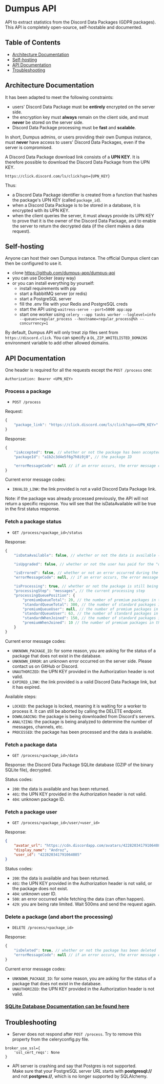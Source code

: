 # Dumpus API

API to extract statistics from the Discord Data Packages (GDPR packages). This API is completely open-source, self-hostable and documented.

## Table of Contents

* [Architecture Documentation](#architecture-documentation)
* [Self-hosting](#self-hosting)
* [API Documentation](#api-documentation)
* [Troubleshooting](#troubleshooting)

## Architecture Documentation

It has been adapted to meet the following constraints:
* users' Discord Data Package must be **entirely** encrypted on the server side.
* the encryption key must **always** remain on the client side, and must **never** be stored on the server side.
* Discord Data Package processing must be **fast** and **scalable**.

In short, Dumpus admins, or users providing their own Dumpus instance, must **never** have access to users' Discord Data Packages, even if the server is compromised.

A Discord Data Package download link consists of a **UPN KEY**. It is therefore possible to download the Discord Data Package from the UPN KEY.
```
https://click.discord.com/ls/click?upn={UPN_KEY}
```

Thus:
* a Discord Data Package identifier is created from a function that hashes the package's UPN KEY (called `package_id`).
* when a Discord Data Package is to be stored in a database, it is encrypted with its UPN KEY.
* when the client queries the server, it must always provide its UPN KEY to prove that it is the owner of the Discord Data Package, and to enable the server to return the decrypted data (if the client makes a data request).

## Self-hosting

Anyone can host their own Dumpus instance. The official Dumpus client can then be configured to use it.

* clone <https://github.com/dumpus-app/dumpus-api>
* you can use Docker (easy way)
* or you can install everything by yourself:
    - install requirements with pip
    - start a RabbitMQ server (or redis)
    - start a PostgreSQL server
    - fill the .env file with your Redis and PostgreSQL creds
    - start the API using `waitress-serve --port=5000 app:app`
    - start one worker using `celery --app tasks worker --loglevel=info --queues=regular_process --hostname=regular_process@%h --concurrency=1`

By default, Dumpus API will only treat zip files sent from `https://discord.click`. You can specify a `DL_ZIP_WHITELISTED_DOMAINS` environment variable to add other allowed domains.

## API Documentation

One header is required for all the requests except the `POST /process` one:
```
Authorization: Bearer <UPN_KEY>
```

### Process a package

* `POST /process`

Request:
```js
{
    "package_link": "https://click.discord.com/ls/click?upn=<UPN_KEY>"
}
```

Response:
```js
{
    "isAccepted": true, // whether or not the package has been accepted for processing (if false, the error message will be in errorMessageCode)
    "packageId": "a1b2c3d4e5f6g7h8i9j0", // the package ID

    "errorMessageCode": null // if an error occurs, the error message code will show up here
}
```

Current error message codes:
* `INVALID_LINK`: the link provided is not a valid Discord Data Package link.

Note: if the package was already processed previously, the API will not return a specific response. You will see that the isDataAvailable will be true in the first status response.

### Fetch a package status

* `GET /process/<package_id>/status`

Response:
```js
{
    "isDataAvailable": false, // whether or not the data is available (meaning the processing is ended)

    "isUpgraded": false, // whether or not the user has paid for the "queue skip" feature

    "isErrored": false, // whether or not an error occurred during the processing
    "errorMessageCode": null, // if an error occurs, the error message code will show up here

    "isProcessing": true, // whether or not the package is still being processed
    "processingStep": "messages", // the current processing step
    "processingQueuePosition": {
        "premiumQueueTotal": 20, // the number of premium packages in the queue
        "standardQueueTotal": 300, // the number of standard packages in the queue
        "premiumQueueUser": null, // the number of premium packages in the queue before the user's package
        "standardQueueUser": 63, // the number of standard packages in the queue before the user's package
        "standardWhenJoined": 150, // the number of standard packages in the queue when the user's package joined the queue
        "premiumWhenJoined": 10 // the number of premium packages in the queue when the user's package joined the queue
    }
}
```

Current error message codes:
* `UNKNOWN_PACKAGE_ID`: for some reason, you are asking for the status of a package that does not exist in the database.
* `UNKNOWN_ERROR`: an unknown error occurred on the server side. Please contact us on GitHub or Discord.
* `UNAUTHORIZED`: the UPN KEY provided in the Authorization header is not valid.
* `EXPIRED_LINK`: the link provided is a valid Discord Data Package link, but it has expired.

Available steps:
* `LOCKED`: the package is locked, meaning it is waiting for a worker to process it. It can still be aborted by calling the DELETE endpoint.
* `DOWNLOADING`: the package is being downloaded from Discord's servers.
* `ANALYZING`: the package is being analyzed to determine the number of messages, channels, etc.
* `PROCESSED`: the package has been processed and the data is available.

### Fetch a package data

* `GET /process/<package_id>/data`

Response: the Discord Data Package SQLite database (GZIP of the binary SQLite file), decrypted.

Status codes:
* `200`: the data is available and has been returned.
* `401`: the UPN KEY provided in the Authorization header is not valid.
* `404`: unknown package ID.

### Fetch a package user

* `GET /process/<package_id>/user/<user_id>`

Response:
```json
{
    "avatar_url": "https://cdn.discordapp.com/avatars/422820341791064085/af0c1960a90d98e69bce68d206b56c9a.png",
    "display_name": "Androz",
    "user_id": "422820341791064085"
}
```

Status codes:
* `200`: the data is available and has been returned.
* `401`: the UPN KEY provided in the Authorization header is not valid, or the package does not exist.
* `404`: unknown user ID.
* `500`: an error occurred while fetching the data (can often happen).
* `429`: you are being rate limited. Wait 500ms and send the request again.

### Delete a package (and abort the processing)

* `DELETE /process/<package_id>`

Response:
```js
{
    "isDeleted": true, // whether or not the package has been deleted
    "errorMessageCode": null // if an error occurs, the error message code will show up here
}
```

Current error message codes:
* `UNKNOWN_PACKAGE_ID`: for some reason, you are asking for the status of a package that does not exist in the database.
* `UNAUTHORIZED`: the UPN KEY provided in the Authorization header is not valid.

### [SQLite Database Documentation can be found here](./docs/sqlite_database_structure.md)

## Troubleshooting

* Server does not respond after `POST /process`. Try to remove this property from the celeryconfig.py file.
```
broker_use_ssl={
    'ssl_cert_reqs': None
}
```

* API server is crashing and say that Postgres is not supported.  
Make sure that your PostgreSQL server URL starts with **postgresql://** and not **postgres://**, which is no longer supported by SQLAlchemy.
